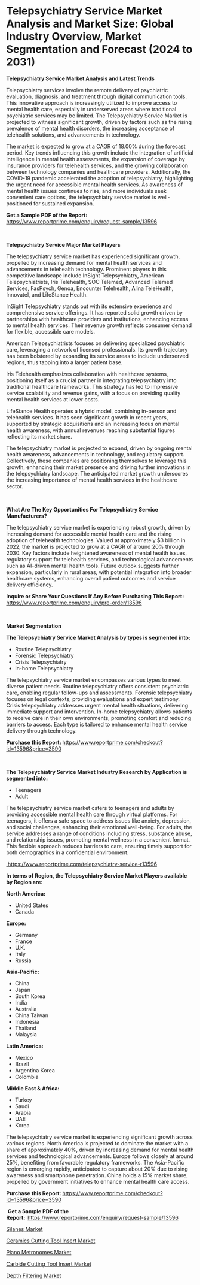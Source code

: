 <p><h1>Telepsychiatry Service Market Analysis and Market Size: Global Industry Overview, Market Segmentation and Forecast (2024 to 2031)</h1></p><p><strong>Telepsychiatry Service Market Analysis and Latest Trends</strong></p>
<p><p>Telepsychiatry services involve the remote delivery of psychiatric evaluation, diagnosis, and treatment through digital communication tools. This innovative approach is increasingly utilized to improve access to mental health care, especially in underserved areas where traditional psychiatric services may be limited. The Telepsychiatry Service Market is projected to witness significant growth, driven by factors such as the rising prevalence of mental health disorders, the increasing acceptance of telehealth solutions, and advancements in technology.</p><p>The market is expected to grow at a CAGR of 18.00% during the forecast period. Key trends influencing this growth include the integration of artificial intelligence in mental health assessments, the expansion of coverage by insurance providers for telehealth services, and the growing collaboration between technology companies and healthcare providers. Additionally, the COVID-19 pandemic accelerated the adoption of telepsychiatry, highlighting the urgent need for accessible mental health services. As awareness of mental health issues continues to rise, and more individuals seek convenient care options, the telepsychiatry service market is well-positioned for sustained expansion.</p></p>
<p><strong>Get a Sample PDF of the Report:&nbsp;</strong> <a href="https://www.reportprime.com/enquiry/request-sample/13596?utm_campaign=60&utm_medium=2&utm_source=Github&utm_content=ia&utm_term=29112024&utm_id=telepsychiatry-service">https://www.reportprime.com/enquiry/request-sample/13596</a></p>
<p>&nbsp;</p>
<p><strong>Telepsychiatry Service Major Market Players</strong></p>
<p><p>The telepsychiatry service market has experienced significant growth, propelled by increasing demand for mental health services and advancements in telehealth technology. Prominent players in this competitive landscape include InSight Telepsychiatry, American Telepsychiatrists, Iris Telehealth, SOC Telemed, Advanced Telemed Services, FasPsych, Genoa, Encounter Telehealth, Alina TeleHealth, Innovatel, and LifeStance Health.</p><p>InSight Telepsychiatry stands out with its extensive experience and comprehensive service offerings. It has reported solid growth driven by partnerships with healthcare providers and institutions, enhancing access to mental health services. Their revenue growth reflects consumer demand for flexible, accessible care models.</p><p>American Telepsychiatrists focuses on delivering specialized psychiatric care, leveraging a network of licensed professionals. Its growth trajectory has been bolstered by expanding its service areas to include underserved regions, thus tapping into a larger patient base.</p><p>Iris Telehealth emphasizes collaboration with healthcare systems, positioning itself as a crucial partner in integrating telepsychiatry into traditional healthcare frameworks. This strategy has led to impressive service scalability and revenue gains, with a focus on providing quality mental health services at lower costs.</p><p>LifeStance Health operates a hybrid model, combining in-person and telehealth services. It has seen significant growth in recent years, supported by strategic acquisitions and an increasing focus on mental health awareness, with annual revenues reaching substantial figures reflecting its market share.</p><p>The telepsychiatry market is projected to expand, driven by ongoing mental health awareness, advancements in technology, and regulatory support. Collectively, these companies are positioning themselves to leverage this growth, enhancing their market presence and driving further innovations in the telepsychiatry landscape. The anticipated market growth underscores the increasing importance of mental health services in the healthcare sector.</p></p>
<p>&nbsp;</p>
<p><strong>What Are The Key Opportunities For Telepsychiatry Service Manufacturers?</strong></p>
<p><p>The telepsychiatry service market is experiencing robust growth, driven by increasing demand for accessible mental health care and the rising adoption of telehealth technologies. Valued at approximately $3 billion in 2022, the market is projected to grow at a CAGR of around 20% through 2030. Key factors include heightened awareness of mental health issues, regulatory support for telehealth services, and technological advancements such as AI-driven mental health tools. Future outlook suggests further expansion, particularly in rural areas, with potential integration into broader healthcare systems, enhancing overall patient outcomes and service delivery efficiency.</p></p>
<p><strong>Inquire or Share Your Questions If Any Before Purchasing This Report:</strong> <a href="https://www.reportprime.com/enquiry/pre-order/13596?utm_campaign=60&utm_medium=2&utm_source=Github&utm_content=ia&utm_term=29112024&utm_id=telepsychiatry-service">https://www.reportprime.com/enquiry/pre-order/13596</a></p>
<p>&nbsp;</p>
<p><strong>Market Segmentation</strong></p>
<p><strong>The Telepsychiatry Service Market Analysis by types is segmented into:</strong></p>
<p><ul><li>Routine Telepsychiatry</li><li>Forensic Telepsychiatry</li><li>Crisis Telepsychiatry</li><li>In-home Telepsychiatry</li></ul></p>
<p><p>The telepsychiatry service market encompasses various types to meet diverse patient needs. Routine telepsychiatry offers consistent psychiatric care, enabling regular follow-ups and assessments. Forensic telepsychiatry focuses on legal contexts, providing evaluations and expert testimony. Crisis telepsychiatry addresses urgent mental health situations, delivering immediate support and intervention. In-home telepsychiatry allows patients to receive care in their own environments, promoting comfort and reducing barriers to access. Each type is tailored to enhance mental health service delivery through technology.</p></p>
<p><strong>Purchase this Report:&nbsp;</strong><a href="https://www.reportprime.com/checkout?id=13596&price=3590&utm_campaign=60&utm_medium=2&utm_source=Github&utm_content=ia&utm_term=29112024&utm_id=telepsychiatry-service">https://www.reportprime.com/checkout?id=13596&price=3590</a></p>
<p>&nbsp;</p>
<p><strong>The Telepsychiatry Service Market Industry Research by Application is segmented into:</strong></p>
<p><ul><li>Teenagers</li><li>Adult</li></ul></p>
<p><p>The telepsychiatry service market caters to teenagers and adults by providing accessible mental health care through virtual platforms. For teenagers, it offers a safe space to address issues like anxiety, depression, and social challenges, enhancing their emotional well-being. For adults, the service addresses a range of conditions including stress, substance abuse, and relationship issues, promoting mental wellness in a convenient format. This flexible approach reduces barriers to care, ensuring timely support for both demographics in a confidential environment.</p></p>
<p><a href="https://www.reportprime.com/telepsychiatry-service-r13596?utm_campaign=60&utm_medium=2&utm_source=Github&utm_content=ia&utm_term=29112024&utm_id=telepsychiatry-service">&nbsp;https://www.reportprime.com/telepsychiatry-service-r13596</a></p>
<p><strong>In terms of Region, the Telepsychiatry Service Market Players available by Region are:</strong></p>
<p>
    <p> <strong> North America: </strong>
        <ul>
            <li>United States</li>
            <li>Canada</li>
        </ul>
        </p> 
    <p> <strong> Europe: </strong>
        <ul>
            <li>Germany</li>
            <li>France</li>
            <li>U.K.</li>
            <li>Italy</li>
            <li>Russia</li>
        </ul>
        </p> 
    <p> <strong> Asia-Pacific: </strong>
        <ul>
            <li>China</li>
            <li>Japan</li>
            <li>South Korea</li>
            <li>India</li>
            <li>Australia</li>
            <li>China Taiwan</li>
            <li>Indonesia</li>
            <li>Thailand</li>
            <li>Malaysia</li>
        </ul>
        </p> 
    <p> <strong> Latin America: </strong>
        <ul>
            <li>Mexico</li>
            <li>Brazil</li>
            <li>Argentina Korea</li>
            <li>Colombia</li>
        </ul>
        </p> 
    <p> <strong> Middle East & Africa: </strong>
        <ul>
            <li>Turkey</li>
            <li>Saudi</li>
            <li>Arabia</li>
            <li>UAE</li>
            <li>Korea</li>
        </ul>
    </p>
    </p>
<p><p>The telepsychiatry service market is experiencing significant growth across various regions. North America is projected to dominate the market with a share of approximately 40%, driven by increasing demand for mental health services and technological advancements. Europe follows closely at around 25%, benefiting from favorable regulatory frameworks. The Asia-Pacific region is emerging rapidly, anticipated to capture about 20% due to rising awareness and smartphone penetration. China holds a 15% market share, propelled by government initiatives to enhance mental health care access.</p></p>
<p><strong>Purchase this Report: </strong><a href="https://www.reportprime.com/checkout?id=13596&price=3590&utm_campaign=60&utm_medium=2&utm_source=Github&utm_content=ia&utm_term=29112024&utm_id=telepsychiatry-service">https://www.reportprime.com/checkout?id=13596&price=3590</a></p>
<p>&nbsp;<strong>Get a Sample PDF of the Report:&nbsp;&nbsp;</strong><a href="https://www.reportprime.com/enquiry/request-sample/13596?utm_campaign=60&utm_medium=2&utm_source=Github&utm_content=ia&utm_term=29112024&utm_id=telepsychiatry-service">https://www.reportprime.com/enquiry/request-sample/13596</a></p>
<p><strong></strong></p>
<p><p><a href="https://www.linkedin.com/pulse/silanes-market-global-insights-sales-trends-2024-2031-karmark-p2bff?utm_campaign=60&utm_medium=2&utm_source=Github&utm_content=ia&utm_term=29112024&utm_id=telepsychiatry-service">Silanes Market</a></p><p><a href="https://issuu.com/reportprime-2/docs/ceramics-cutting-tool-insert-market-size-2030.pptx?utm_campaign=60&utm_medium=2&utm_source=Github&utm_content=ia&utm_term=29112024&utm_id=telepsychiatry-service">Ceramics Cutting Tool Insert Market</a></p><p><a href="https://www.linkedin.com/pulse/piano-metronomes-market-study-forecasted-cagr-123-serving-core-jplxf?utm_campaign=60&utm_medium=2&utm_source=Github&utm_content=ia&utm_term=29112024&utm_id=telepsychiatry-service">Piano Metronomes Market</a></p><p><a href="https://issuu.com/reportprime-2/docs/carbide-cutting-tool-insert-market-size-2030.pptx?utm_campaign=60&utm_medium=2&utm_source=Github&utm_content=ia&utm_term=29112024&utm_id=telepsychiatry-service">Carbide Cutting Tool Insert Market</a></p><p><a href="https://github.com/FahadAhmed223/Market-Research-Report-List-1/blob/main/depth-filtering-market.md?utm_campaign=60&utm_medium=2&utm_source=Github&utm_content=ia&utm_term=29112024&utm_id=telepsychiatry-service">Depth Filtering Market</a></p></p>